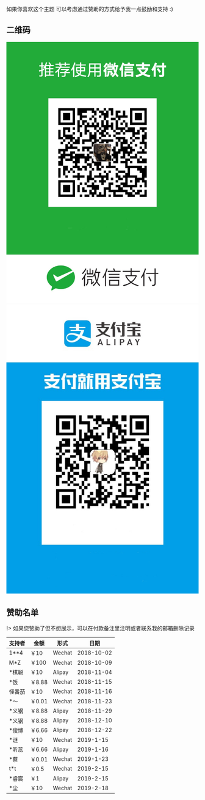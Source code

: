 如果你喜欢这个主题 可以考虑通过赞助的方式给予我一点鼓励和支持 :)  
## 二维码
![Wechat](/static/images/wechat.jpg ":size=300")
![Alipay](/static/images/alipay.jpg ":size=300")
## 赞助名单 

!> 如果您赞助了但不想展示，可以在付款备注里注明或者联系我的邮箱删除记录 

| 支持者 | 金额 | 形式 | 日期 |
| ------ | ------ | ------ | ------ |
| 1**4 | ￥10 | Wechat | 2018-10-02 |
| M*Z | ￥100 | Wechat |	2018-10-09 |
| *棋聪 | ￥10 | Alipay | 2018-11-04 |
| *饭 | ￥8.88 |	Wechat | 2018-11-15 |
| 怪番茄 | ￥10 | Wechat | 2018-11-16 |
| *～ | ￥0.01 | Wechat | 2018-11-23 |
| *义钢	| ￥8.88 | Alipay | 2018-11-29 |
| *义钢	| ￥8.88 | Alipay | 2018-12-10 |
| *俊博 | ￥6.66 | Alipay | 2018-12-22 |
| *谜 | ￥10 | Wechat | 2019-1-15 |
| *昕蕊 | ￥6.66 | Alipay | 2019-1-16 |
| *蔡 | ￥0.01 | Wechat | 2019-1-23 |
| t*t | ￥0.5 | Wechat | 2019-2-15 |
| *睿宸 | ￥1 | Alipay | 2019-2-15 |
| *尘 | ￥10 | Wechat | 2019-2-18 |